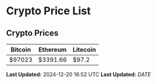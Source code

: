 # Crypto Price List

## Crypto Prices
| Bitcoin | Ethereum | Litecoin |
| ------- | -------- | -------- |
| $97023 | $3391.66 | $97.2 |
**Last Updated:** 2024-12-20 16:52 UTC
**Last Updated:** $DATE$
